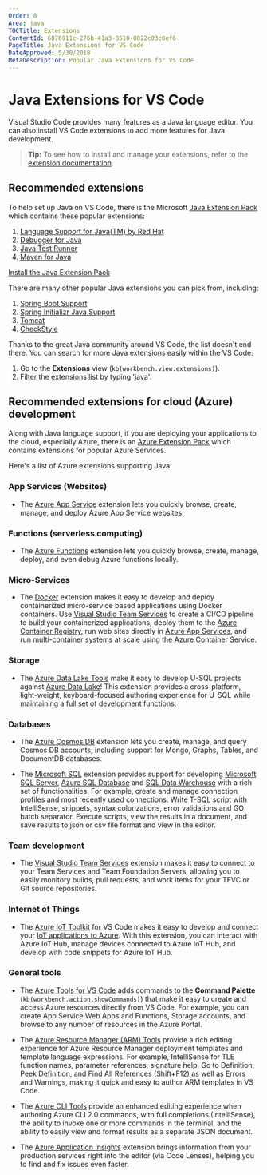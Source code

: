 ```yaml
---
Order: 8
Area: java
TOCTitle: Extensions
ContentId: 6076911c-276b-41a3-8510-0022c03c0ef6
PageTitle: Java Extensions for VS Code
DateApproved: 5/30/2018
MetaDescription: Popular Java Extensions for VS Code
---
```

# Java Extensions for VS Code

Visual Studio Code provides many features as a Java language editor. You can also install VS Code extensions to add more features for Java development.

> **Tip:** To see how to install and manage your extensions, refer to the [extension documentation](/docs/editor/extension-gallery.md).

## Recommended extensions

To help set up Java on VS Code, there is the Microsoft [Java Extension Pack](https://marketplace.visualstudio.com/items?itemName=vscjava.vscode-java-pack) which contains these popular extensions:

1. [Language Support for Java(TM) by Red Hat](https://marketplace.visualstudio.com/items?itemName=redhat.java)
2. [Debugger for Java](https://marketplace.visualstudio.com/items?itemName=vscjava.vscode-java-debug)
3. [Java Test Runner](https://marketplace.visualstudio.com/items?itemName=vscjava.vscode-java-test)
4. [Maven for Java](https://marketplace.visualstudio.com/items?itemName=vscjava.vscode-maven)

<a class="tutorial-install-extension-btn" href="vscode:extension/vscjava.vscode-java-pack">Install the Java Extension Pack</a>

There are many other popular Java extensions you can pick from, including:

1. [Spring Boot Support](https://marketplace.visualstudio.com/items?itemName=Pivotal.vscode-spring-boot)
2. [Spring Initializr Java Support](https://marketplace.visualstudio.com/items?itemName=vscjava.vscode-spring-initializr)
3. [Tomcat](https://marketplace.visualstudio.com/items?itemName=adashen.vscode-tomcat)
4. [CheckStyle](https://marketplace.visualstudio.com/items?itemName=shengchen.vscode-checkstyle)

Thanks to the great Java community around VS Code, the list doesn't end there. You can search for more Java extensions easily within the VS Code:

1. Go to the **Extensions** view (`kb(workbench.view.extensions)`).
2. Filter the extensions list by typing 'java'.

## Recommended extensions for cloud (Azure) development

Along with Java language support, if you are deploying your applications to the cloud, especially Azure, there is an [Azure Extension Pack](https://marketplace.visualstudio.com/items?itemName=ms-vscode.vscode-azureextensionpack) which contains extensions for popular Azure Services.

Here's a list of Azure extensions supporting Java:

### App Services (Websites)

* The [Azure App Service](https://marketplace.visualstudio.com/items?itemName=ms-azuretools.vscode-azureappservice) extension lets you quickly browse, create, manage, and deploy Azure App Service websites.

### Functions (serverless computing)

* The [Azure Functions](https://marketplace.visualstudio.com/items?itemName=ms-azuretools.vscode-azurefunctions) extension lets you quickly browse, create, manage, deploy, and even debug Azure functions locally.

### Micro-Services

* The [Docker](https://marketplace.visualstudio.com/items?itemName=PeterJausovec.vscode-docker) extension makes it easy to develop and deploy containerized micro-service based applications using Docker containers. Use [Visual Studio Team Services](https://docs.microsoft.com/vsts) to create a CI/CD pipeline to build your containerized applications, deploy them to the [Azure Container Registry](https://docs.microsoft.com//azure/container-registry/), run web sites directly in [Azure App Services](https://docs.microsoft.com//azure/app-service/), and run multi-container systems at scale using the [Azure Container Service](https://docs.microsoft.com//azure/container-service/).

### Storage

* The [Azure Data Lake Tools](https://marketplace.visualstudio.com/items?itemName=usqlextpublisher.usql-vscode-ext) make it easy to develop U-SQL projects against [Azure Data Lake](https://docs.microsoft.com//azure/data-lake-store/)! This extension provides a cross-platform, light-weight, keyboard-focused authoring experience for U-SQL while maintaining a full set of development functions.

### Databases

* The [Azure Cosmos DB](https://marketplace.visualstudio.com/items?itemName=ms-azuretools.vscode-cosmosdb) extension lets you create, manage, and query Cosmos DB accounts, including support for Mongo, Graphs, Tables, and DocumentDB databases.

* The [Microsoft SQL](https://marketplace.visualstudio.com/items?itemName=ms-mssql.mssql) extension provides support for developing [Microsoft SQL Server](https://www.microsoft.com//sql-server/sql-server-2016), [Azure SQL Database](https://docs.microsoft.com//azure/sql-database/) and [SQL Data Warehouse](https://docs.microsoft.com//azure/sql-data-warehouse/) with a rich set of functionalities. For example, create and manage connection profiles and most recently used connections. Write T-SQL script with IntelliSense, snippets, syntax colorizations, error validations and GO batch separator. Execute scripts, view the results in a document, and save results to json or csv file format and view in the editor.

### Team development

* The [Visual Studio Team Services](https://marketplace.visualstudio.com/items?itemName=ms-vsts.team) extension makes it easy to connect to your Team Services and Team Foundation Servers, allowing you to easily monitory builds, pull requests, and work items for your TFVC or Git source repositories.

### Internet of Things

* The [Azure IoT Toolkit](https://marketplace.visualstudio.com/items?itemName=vsciot-vscode.azure-iot-toolkit) for VS Code makes it easy to develop and connect your [IoT applications to Azure](https://docs.microsoft.com//azure/index#pivot=services&panel=iot). With this extension, you can interact with Azure IoT Hub, manage devices connected to Azure IoT Hub, and develop with code snippets for Azure IoT Hub.

### General tools

* The [Azure Tools for VS Code](https://marketplace.visualstudio.com/items?itemName=bradygaster.azuretoolsforvscode) adds commands to the **Command Palette** (`kb(workbench.action.showCommands)`) that make it easy to create and access Azure resources directly from VS Code. For example, you can create App Service Web Apps and Functions, Storage accounts, and browse to any number of resources in the Azure Portal.

* The [Azure Resource Manager (ARM) Tools](https://marketplace.visualstudio.com/items?itemName=msazurermtools.azurerm-vscode-tools) provide a rich editing experience for Azure Resource Manager deployment templates and template language expressions. For example, IntelliSense for TLE function names, parameter references, signature help, Go to Definition, Peek Definition, and Find All References (Shift+F12) as well as Errors and Warnings, making it quick and easy to author ARM templates in VS Code.

* The [Azure CLI Tools](https://marketplace.visualstudio.com/items?itemName=ms-vscode.azurecli) provide an enhanced editing experience when authoring Azure CLI 2.0 commands, with full completions (IntelliSense), the ability to invoke one or more commands in the terminal, and the ability to easily view and format results as a separate JSON document.

* The [Azure Application Insights](https://marketplace.visualstudio.com/items?itemName=VisualStudioOnlineApplicationInsights.application-insights) extension brings information from your production services right into the editor (via Code Lenses), helping you to find and fix issues even faster.
